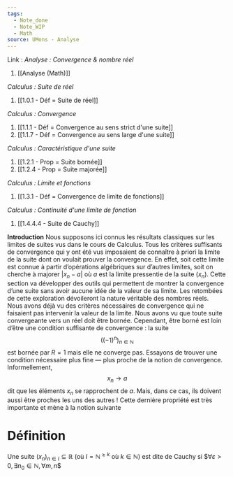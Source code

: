 ```yaml
---
tags:
  - Note_done
  - Note_WIP
  - Math
source: UMons - Analyse
---
```


Link :
_Analyse : Convergence & nombre réel_
1. [[Analyse (Math)]]

_Calculus : Suite de réel_
1. [[1.0.1 - Déf = Suite de réel]]

_Calculus : Convergence_
1. [[1.1.1 - Déf = Convergence au sens strict d'une suite]]
2. [[1.1.7 - Déf = Convergence au sens large d'une suite]]

_Calculus : Caractéristique d'une suite_
1. [[1.2.1 - Prop = Suite bornée]]
2. [[1.2.4 - Prop = Suite majorée]]

_Calculus : Limite et fonctions_
1. [[1.3.1 - Déf = Convergence de limite de fonctions]]

_Calculus : Continuité d'une limite de fonction_
1. [[1.4.4.4 - Suite de Cauchy]]

**Introduction**
Nous supposons ici connus les résultats classiques sur les limites de suites vus dans le cours de Calculus. Tous les critères suffisants de convergence qui y ont été vus imposaient de connaître à priori la limite de la suite dont on voulait prouver la convergence. En effet, soit cette limite est connue à partir d’opérations algébriques sur d’autres limites, soit on cherche à majorer $|x_n −a|$ où $a$ est la limite pressentie de la suite $(x_n)$. Cette section va développer des outils qui permettent de montrer la convergence d’une suite sans avoir aucune idée de la valeur de sa limite. Les retombées de cette exploration dévoileront la nature véritable des nombres réels.
\
Nous avons déjà vu des critères nécessaires de convergence qui ne faisaient pas intervenir la valeur de la limite. Nous avons vu que toute suite convergeante vers un réel doit être bornée. Cependant, être borné est loin d’être une condition suffisante de convergence : la suite $$\left((-1)^n\right)_{n\in\mathbb{N}}$$ est bornée par $R=1$ mais elle ne converge pas. Essayons de trouver une condition nécessaire plus fine — plus proche de la notion de convergence. Informellement, $$x_n → a$$ dit que les éléments $x_n$ se rapprochent de $a$. Mais, dans ce cas, ils doivent aussi être proches les uns des autres ! Cette dernière propriété est très importante et mène à la notion suivante
# Définition
Une suite $(x_n)_{n\in I}\subseteq\mathbb{R}$ (où $I=\mathbb{N}^{\ge k}$ où $k\in\mathbb{N}$) est dite de Cauchy si $$\forall \varepsilon>0,\exists n_0\in\mathbb{N},\forall m,n\$$